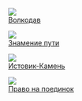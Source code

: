 ![](/books/sf_heroic/Мария%20Васильевна%20Семенова/Волкодав.jpg)  
[Волкодав](/books/sf_heroic/Мария%20Васильевна%20Семенова/Волкодав)

![](/books/sf_heroic/Мария%20Васильевна%20Семенова/Знамение%20пути.jpg)  
[Знамение пути](/books/sf_heroic/Мария%20Васильевна%20Семенова/Знамение%20пути)

![](/books/sf_heroic/Мария%20Васильевна%20Семенова/Истовик-Камень.jpg)  
[Истовик-Камень](/books/sf_heroic/Мария%20Васильевна%20Семенова/Истовик-Камень)

![](/books/sf_heroic/Мария%20Васильевна%20Семенова/Право%20на%20поединок.jpg)  
[Право на поединок](/books/sf_heroic/Мария%20Васильевна%20Семенова/Право%20на%20поединок)
